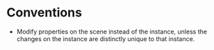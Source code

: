 # Conventions

- Modify properties on the scene instead of the instance, unless the changes on the instance are distinctly unique to that instance.
